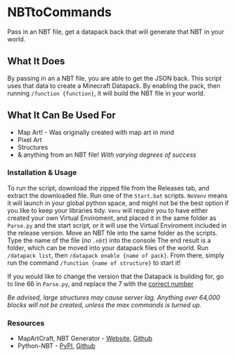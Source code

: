 # NBTtoCommands
Pass in an NBT file, get a datapack back that will generate that NBT in your world.

## What It Does
By passing in an a NBT file, you are able to get the JSON back.
This script uses that data to create a Minecraft Datapack. By enabling the pack, then running `/function {function}`, it will build the NBT file in your world.

## What It Can Be Used For
 - Map Art! - Was originally created with map art in mind
 - Pixel Art
 - Structures
 - & anything from an NBT file! *With varying degrees of success*

### Installation & Usage
To run the script, download the zipped file from the Releases tab, and extract the downloaded file.
Run one of the `Start.bat` scripts. `NoVenv` means it will launch in your global python space, and might not be the best option if you like to keep your libraries tidy.
`Venv` will require you to have either created your own Virtual Enviroment, and placed it in the same folder as `Parse.py` and the start script, or it will use the Virtual Enviroment included in the release version.
Move an NBT file into the same folder as the scripts. Type the name of the file (*no `.nbt`*) into the console
The end result is a folder, which can be moved into your datapack files of the world.
Run `/datapack list`,  then `/datapack enable {name of pack}`. From there, simply run the command `/function {name of structure}` to start it!

If you would like to change the version that the Datapack is building for, go to line 66 in `Parse.py`, and replace the 7 with the [correct number](https://minecraft.fandom.com/wiki/Pack_format)

*Be advised, large structures may cause server lag. Anything over 64,000 blocks will not be created, unless the max commands is turned up.*


### Resources
 - MapArtCraft, NBT Generator - [Website](https://rebane2001.com/mapartcraft//), [Github](https://github.com/rebane2001/mapartcraft/)
 - Python-NBT - [PyPI](https://pypi.org/project/Python-NBT/), [Github](https://github.com/TowardtheStars/Python-NBT)
